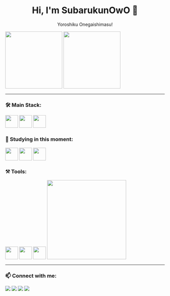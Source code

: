 <h1 align="center">Hi, I'm SubarukunOwO 🚀</h1>

<p align="center">Yoroshiku Onegaishimasu!</p>

<p align="center">

<img src="https://github-readme-stats.vercel.app/api?username=Subarukunowo&show_icons=true&theme=radical" height="180"/> <img src="https://github-readme-stats.vercel.app/api/top-langs/?username=Subarukunowo&layout=compact&theme=radical" height="180"/> 


</p>

---

### 🛠️ Main Stack:
<p>
  <img src="https://cdn.jsdelivr.net/gh/devicons/devicon/icons/java/java-original.svg" width="40" />
  <img src="https://cdn.jsdelivr.net/gh/devicons/devicon/icons/kotlin/kotlin-original.svg" width="40" />
  <img src="https://cdn.worldvectorlogo.com/logos/laravel-2.svg" width="40" height="40"/>

       
</p>

### 📘 Studying in this moment:
<p>
  <img src="https://cdn.jsdelivr.net/gh/devicons/devicon/icons/flutter/flutter-original.svg" width="40" />
  <img src="https://cdn.jsdelivr.net/gh/devicons/devicon/icons/dart/dart-original.svg" width="40" />
  <img src="https://cdn.jsdelivr.net/gh/devicons/devicon/icons/cplusplus/cplusplus-original.svg" width="40" />
</p>

### ⚒️ Tools:
<p>
  <img src="https://cdn.jsdelivr.net/gh/devicons/devicon/icons/vscode/vscode-original.svg" width="40" />
  <img src="https://cdn.jsdelivr.net/gh/devicons/devicon/icons/git/git-original.svg" width="40" />
  <img src="https://cdn.jsdelivr.net/gh/devicons/devicon/icons/androidstudio/androidstudio-original.svg" width="40" />
  <img src="https://media.tenor.com/9RyaPOl1HuYAAAAi/tachibana-hikari-tachibana-nozomi.gif" width="250px" />
</p>

---

### 📫 Connect with me:
<p>
  <a href="https://instagram.com/Subarukunowo"><img src="https://img.shields.io/badge/Instagram-E4405F?style=for-the-badge&logo=instagram&logoColor=white"/></a>
  <a href="https://github.com/Subarukunowo"><img src="https://img.shields.io/badge/GitHub-100000?style=for-the-badge&logo=github&logoColor=white"/></a>
  <a href="mailto:sandymuliakesuma@gmail.com"><img src="https://img.shields.io/badge/Gmail-D14836?style=for-the-badge&logo=gmail&logoColor=white"/></a>
  <a href="[https://www.linkedin.com/in/yourusername/](https://www.linkedin.com/in/sandy-mulia-kesuma-b797b12b2/)"><img src="https://img.shields.io/badge/LinkedIn-0077B5?style=for-the-badge&logo=linkedin&logoColor=white"/></a>
</p>
